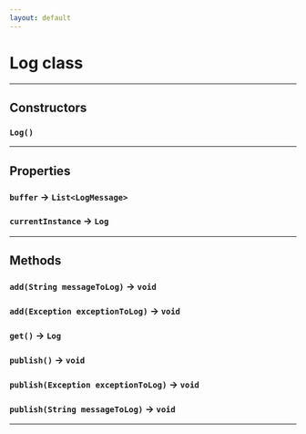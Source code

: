 ```yaml
---
layout: default
---
```

# Log class
---
## Constructors
### `Log()`
---
## Properties

### `buffer` → `List<LogMessage>`

### `currentInstance` → `Log`

---
## Methods
### `add(String messageToLog)` → `void`
### `add(Exception exceptionToLog)` → `void`
### `get()` → `Log`
### `publish()` → `void`
### `publish(Exception exceptionToLog)` → `void`
### `publish(String messageToLog)` → `void`
---

